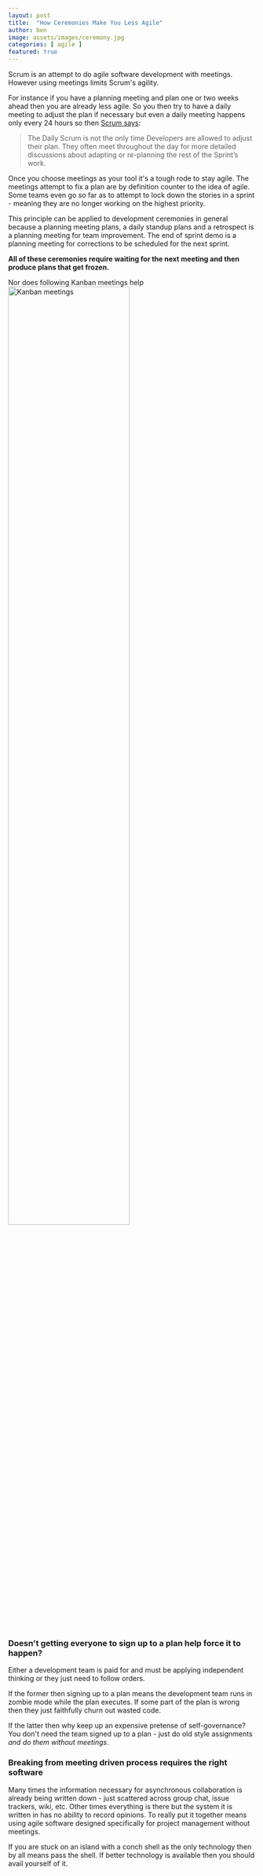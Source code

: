 ```yaml
---
layout: post
title:  "How Ceremonies Make You Less Agile"
author: ben
image: assets/images/ceremony.jpg
categories: [ agile ]
featured: true
---
```

Scrum is an attempt to do agile software development with meetings. 
However using meetings limits Scrum's agility.

For instance if you have a planning meeting and plan one or two weeks ahead 
then you are already less agile. So you then try to have a daily meeting to 
adjust the plan if necessary but even a daily meeting happens only every 24 
hours so then [Scrum says](https://scrumguides.org/scrum-guide.html#daily-scrum):

>The Daily Scrum is not the only time Developers are allowed to adjust their plan. They often meet throughout the day for more detailed discussions about adapting or re-planning the rest of the Sprint’s work.

Once you choose meetings as your tool it's a tough rode to stay agile. The 
meetings attempt to fix a plan are by definition counter to the idea of agile. 
Some teams even go so far as to attempt to lock down the stories in a sprint -
meaning they are no longer working on the highest priority.

This principle can be applied to development ceremonies in general because
a planning meeting plans, a daily standup plans and a retrospect is a planning
meeting for team improvement. The end of sprint demo is a planning meeting
for corrections to be scheduled for the next sprint. 

**All of these ceremonies require waiting for the next meeting and then produce plans that 
get frozen.**

Nor does following Kanban meetings help
<img src="{{ site.baseurl }}/assets/images/KanbanMeetings.jpg"
alt="Kanban meetings" style="width: 70%;" />

### Doesn't getting everyone to sign up to a plan help force it to happen?

Either a development team is paid for and must be applying independent thinking
or they just need to follow orders. 

If the former then signing up to a plan means the development team runs in 
zombie mode while the plan executes. If some part of the plan is wrong then 
they just faithfully churn out wasted code.

If the latter then why keep up an expensive pretense of self-governance? You don't
need the team signed up to a plan - just do old style assignments *and do them
without meetings*.

### Breaking from meeting driven process requires the right software

Many times the information necessary for asynchronous collaboration is already 
being written down - just scattered across group chat, issue trackers, wiki, 
etc. Other times everything is there but the system it is written in has
no ability to record opinions. To really put it together means using agile 
software designed specifically for project management without meetings.

If you are stuck on an island with a conch shell as the only technology then 
by all means pass the shell. If better technology is available then you should 
avail yourself of it.
